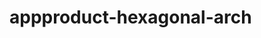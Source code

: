  # appproduct-hexagonal-arch                 
            
         
                       
        
                
                 
              
                      
       
       
           
     
   
   
   
 
